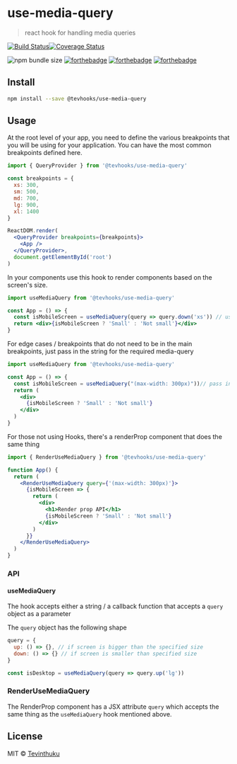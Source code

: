 # use-media-query

> react hook for handling media queries

[![Build Status](https://travis-ci.org/tevhooks/useMediaQuery.svg?branch=master)](https://travis-ci.org/tevhooks/useMediaQuery)[![Coverage Status](https://coveralls.io/repos/github/tevhooks/useMediaQuery/badge.svg?branch=master)](https://coveralls.io/github/tevhooks/useMediaQuery?branch=master)

![npm bundle size](https://img.shields.io/bundlephobia/minzip/@tevhooks/use-media-query?style=for-the-badge) [![forthebadge](https://forthebadge.com/images/badges/made-with-javascript.svg)](https://forthebadge.com) [![forthebadge](https://forthebadge.com/images/badges/made-with-crayons.svg)](https://forthebadge.com) [![forthebadge](https://forthebadge.com/images/badges/built-by-hipsters.svg)](https://forthebadge.com)

## Install

```bash
npm install --save @tevhooks/use-media-query
```

## Usage

At the root level of your app, you need to define the various breakpoints that you will be using for your application.
You can have the most common breakpoints defined here.

```jsx
import { QueryProvider } from '@tevhooks/use-media-query'

const breakpoints = {
  xs: 300,
  sm: 500,
  md: 700,
  lg: 900,
  xl: 1400
}

ReactDOM.render(
  <QueryProvider breakpoints={breakpoints}>
    <App />
  </QueryProvider>,
  document.getElementById('root')
)
```

In your components use this hook to render components based on the screen's size.

```jsx
import useMediaQuery from '@tevhooks/use-media-query'

const App = () => {
  const isMobileScreen = useMediaQuery(query => query.down('xs')) // use the breakpoints that you defined in the root of your app
  return <div>{isMobileScreen ? 'Small' : 'Not small'}</div>
}
```

For edge cases / breakpoints that do not need to be in the main breakpoints, just pass in the string for the required media-query

```jsx
import useMediaQuery from '@tevhooks/use-media-query'

const App = () => {
  const isMobileScreen = useMediaQuery("(max-width: 300px)"))// pass in the media-query string
  return (
    <div>
      {isMobileScreen ? 'Small' : 'Not small'}
    </div>
  )
}
```

For those not using Hooks, there's a renderProp component that does the same thing

```jsx
import { RenderUseMediaQuery } from '@tevhooks/use-media-query'

function App() {
  return (
    <RenderUseMediaQuery query={'(max-width: 300px)'}>
      {isMobileScreen => {
        return (
          <div>
            <h1>Render prop API</h1>
            {isMobileScreen ? 'Small' : 'Not small'}
          </div>
        )
      }}
    </RenderUseMediaQuery>
  )
}
```

### API

#### useMediaQuery

The hook accepts either a string / a callback function that accepts a `query` object as a parameter

The `query` object has the following shape

```js
query = {
  up: () => {}, // if screen is bigger than the specified size
  down: () => {} // if screen is smaller than specified size
}
```

```jsx
const isDesktop = useMediaQuery(query => query.up('lg'))
```

### RenderUseMediaQuery

The RenderProp component has a JSX attribute `query` which accepts the same thing as the `useMediaQuery` hook mentioned above.

## License

MIT © [Tevinthuku](https://github.com/Tevinthuku)
